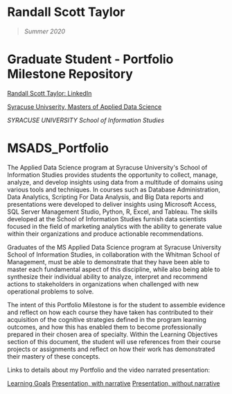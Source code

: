 # Randall Scott Taylor 
>  *Summer 2020*
# Graduate Student - Portfolio Milestone Repository


[Randall Scott Taylor: LinkedIn](https://www.linkedin.com/in/randall-taylor-ab1794163/)

[Syracuse Univserity, Masters of Applied Data Science](https://ischool.syr.edu/academics/applied-data-science-masters-degree/)

_*SYRACUSE UNIVERSITY School of Information Studies*_ 

# MSADS_Portfolio

The Applied Data Science program at Syracuse University's School of Information Studies provides students the opportunity to collect, manage, analyze, and develop insights using data from a multitude of domains using various tools and techniques. In courses such as Database Administration, Data Analytics, Scripting For Data Analysis, and Big Data reports and presentations were developed to deliver insights using Microsoft Access, SQL Server Management Studio, Python, R, Excel, and Tableau. The skills developed at the School of Information Studies furnish data scientists focused in the field of marketing analytics with the ability to generate value within their organizations and produce actionable recommendations.

Graduates of the MS Applied Data Science program at Syracuse University School of Information Studies, in collaboration with the Whitman School of Management, must be able to demonstrate that they have been able to master each fundamental aspect of this discipline, while also being able to synthesize their individual ability to analyze, interpret and recommend actions to stakeholders in organizations when challenged with new operational problems to solve.

The intent of this Portfolio Milestone is for the student to assemble evidence and reflect on how each course they have taken has contributed to their acquisition of the cognitive strategies defined in the program learning outcomes, and how this has enabled them to become professionally prepared in their chosen area of specialty. Within the Learning Objectives section of this document, the student will use references from their course projects or assignments and reflect on how their work has demonstrated their mastery of these concepts.

Links to details about my Portfolio and the video narrated presentation:

[Learning Goals](https://github.com/randallscott25/MSADS_Portfolio/blob/master/RandallTaylorPortfolioMilestone_final.pdf)
[Presentation, with narrative](https://github.com/randallscott25/MSADS_Portfolio/blob/master/zoom%20presentation/audio_only.m4a)
[Presentation, without narrative](https://github.com/randallscott25/MSADS_Portfolio/blob/master/RandallTaylorPortfolioMilestone_presentation.pdf)
